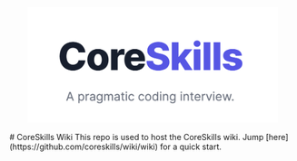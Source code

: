 <p align="center">
  <a href="https://coreskills.dev/"><img src="assets/logo.png" width="441" alt="CoreSkills"></a>
</p>
# CoreSkills Wiki
This repo is used to host the CoreSkills wiki. Jump [here](https://github.com/coreskills/wiki/wiki) for a quick start.
